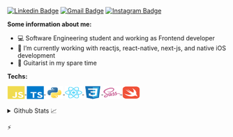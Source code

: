 [![Linkedin Badge](https://img.shields.io/badge/-LinkedIn-blue?style=flat&logo=Linkedin&logoColor=white&link=https://www.linkedin.com/in/amorim-bruno/)](https://www.linkedin.com/in/amorim-bruno/)
[![Gmail Badge](https://img.shields.io/badge/-Gmail-c14438?style=flat&logo=Gmail&logoColor=white&link=mailto:bruno.amorim032@gmail.com)](mailto:bruno.amorim032@gmail.com)
[![Instagram Badge](https://img.shields.io/badge/-Instagram-C13584?style=flat&labelColor=C13584&logo=instagram&logoColor=white&link=https://www.instagram.com/xmorim/)](https://www.instagram.com/xmorim/)


**Some information about me:**
- 💻 Software Engineering student and working as Frontend developer
- 🔭 I’m currently working with reactjs, react-native, next-js, and native iOS development
- 🎸 Guitarist in my spare time


**Techs:**
<div display="inline-block">

  <a href="https://github.com/amorimcode">
  <img align="center" alt="JavaScript" height="30" width="40" src="https://raw.githubusercontent.com/devicons/devicon/master/icons/javascript/javascript-plain.svg">

  <img align="center" alt="JavaScript" height="30" width="40" src="https://raw.githubusercontent.com/devicons/devicon/master/icons/typescript/typescript-plain.svg">

  <img align="center" alt="JavaScript" height="30" width="40" src="https://raw.githubusercontent.com/devicons/devicon/master/icons/python/python-original.svg">
    
  <img align="center" alt="JavaScript" height="30" width="40" src="https://raw.githubusercontent.com/devicons/devicon/master/icons/react/react-original.svg">

  <img align="center" alt="JavaScript" height="30" width="40" src="https://raw.githubusercontent.com/devicons/devicon/master/icons/css3/css3-original.svg">

  <img align="center" alt="JavaScript" height="30" width="40" src="https://raw.githubusercontent.com/devicons/devicon/master/icons/sass/sass-original.svg">

  <img align="center" alt="Swift" height="30" width="40" src="https://raw.githubusercontent.com/devicons/devicon/master/icons/swift/swift-original.svg">
    
 
  </a>
</div>

<br/>

<details>
  <summary>Github Stats 📈</summary>
  
  <p>
  <br>
    <img src="https://github-readme-stats.vercel.app/api?locale=en&username=amorimcode&theme=dracula&show_icons=true&include_all_commits=true" alt="analytics" />
  </p>
  <p>    
    <img src="https://github-readme-stats.vercel.app/api/top-langs?locale=en&username=amorimcode&theme=dracula" alt="Technologies"/></p>
</details>

⚡

